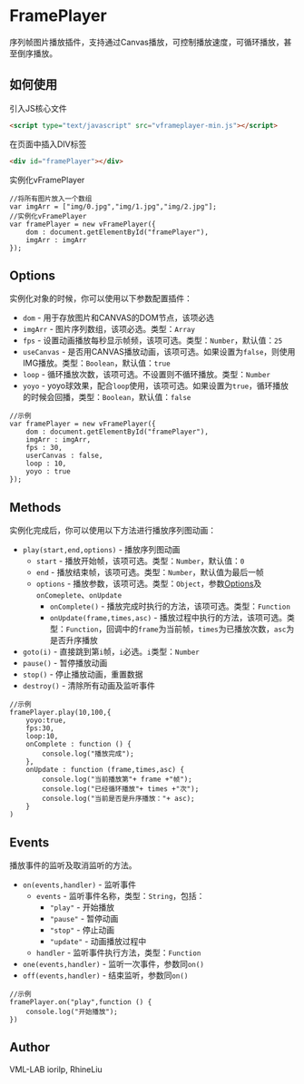 # FramePlayer
序列帧图片播放插件，支持通过Canvas播放，可控制播放速度，可循环播放，甚至倒序播放。
## 如何使用
引入JS核心文件
```html
<script type="text/javascript" src="vframeplayer-min.js"></script>
 ```
在页面中插入DIV标签
```html
<div id="framePlayer"></div>
 ```
实例化vFramePlayer
```JS
//将所有图片放入一个数组
var imgArr = ["img/0.jpg","img/1.jpg","img/2.jpg"];
//实例化vFramePlayer
var framePlayer = new vFramePlayer({
    dom : document.getElementById("framePlayer"),
    imgArr : imgArr
});
```
## <span id="Options">Options</span>
实例化对象的时候，你可以使用以下参数配置插件：
- `dom` - 用于存放图片和CANVAS的DOM节点，该项必选
- `imgArr` - 图片序列数组，该项必选。类型：`Array`
- `fps` - 设置动画播放每秒显示帧频，该项可选。类型：`Number`，默认值：`25`
- `useCanvas` - 是否用CANVAS播放动画，该项可选。如果设置为`false`，则使用IMG播放。类型：`Boolean`，默认值：`true`
- `loop` - 循环播放次数，该项可选。不设置则不循环播放。类型：`Number`
- `yoyo` - yoyo球效果，配合`loop`使用，该项可选。如果设置为`true`，循环播放的时候会回播，类型：`Boolean`，默认值：`false`
```JS
//示例
var framePlayer = new vFramePlayer({
    dom : document.getElementById("framePlayer"),
    imgArr : imgArr,
    fps : 30,
    userCanvas : false,
    loop : 10,
    yoyo : true
});
```
## Methods
实例化完成后，你可以使用以下方法进行播放序列图动画：
- `play(start,end,options)` - 播放序列图动画
    - `start` - 播放开始帧，该项可选。类型：`Number`，默认值：`0`
    - `end` - 播放结束帧，该项可选。类型：`Number`，默认值为最后一帧
    - `options` - 播放参数，该项可选。类型：`Object`，参数[Options](#options)及`onComeplete`、`onUpdate`
        - `onComplete()` - 播放完成时执行的方法，该项可选。类型：`Function`
        - `onUpdate(frame,times,asc)` - 播放过程中执行的方法，该项可选。类型：`Function`，回调中的`frame`为当前帧，`times`为已播放次数，`asc`为是否升序播放
- `goto(i)` - 直接跳到第`i`帧，`i`必选。`i`类型：`Number`
- `pause()` - 暂停播放动画
- `stop()` - 停止播放动画，重置数据
- `destroy()` - 清除所有动画及监听事件
```JS
//示例
framePlayer.play(10,100,{
    yoyo:true,
    fps:30,
    loop:10,
    onComplete : function () {
        console.log("播放完成");
    },
    onUpdate : function (frame,times,asc) {
        console.log("当前播放第"+ frame +"帧");
        console.log("已经循环播放"+ times +"次");
        console.log("当前是否是升序播放："+ asc);
    }
)
```
## Events
播放事件的监听及取消监听的方法。
- `on(events,handler)` - 监听事件
    - `events` - 监听事件名称，类型：`String`，包括：
        - `"play"` - 开始播放
        - `"pause"` - 暂停动画
        - `"stop"` - 停止动画
        - `"update"` - 动画播放过程中
    - `handler` - 监听事件执行方法，类型：`Function`
- `one(events,handler)` - 监听一次事件，参数同`on()`
- `off(events,handler)` - 结束监听，参数同`on()`
```JS
//示例
framePlayer.on("play",function () {
    console.log("开始播放");
})
```
## Author
VML-LAB iorilp, RhineLiu

